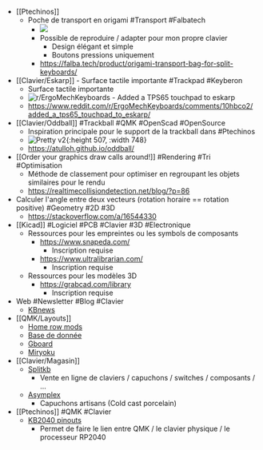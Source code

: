 - [[Ptechinos]]
	- Poche de transport en origami #Transport #Falbatech
		- ![](https://falba.tech/wp-content/uploads/2023/01/origami_cover_8.webp)
		- Possible de reproduire / adapter pour mon propre clavier
			- Design élégant et simple
			- Boutons pressions uniquement
		- https://falba.tech/product/origami-transport-bag-for-split-keyboards/
- [[Clavier/Eskarp]] - Surface tactile importante #Trackpad #Keyberon
	- Surface tactile importante
	- ![r/ErgoMechKeyboards - Added a TPS65 touchpad to eskarp](https://preview.redd.it/01m4t8ar1ada1.jpg?width=1024&format=pjpg&auto=webp&v=enabled&s=818033bcf066408b5768bcb763bb1e81fb611f07)
	- https://www.reddit.com/r/ErgoMechKeyboards/comments/10hbco2/added_a_tps65_touchpad_to_eskarp/
- [[Clavier/Oddball]] #Trackball #QMK #OpenScad #OpenSource
	- Inspiration principale pour le support de la trackball dans #Ptechinos
	- ![Pretty v2](https://atulloh.github.io/oddball/assets/images/gallery-v2-small-6.jpg){:height 507, :width 748}
	- https://atulloh.github.io/oddball/
- [[Order your graphics draw calls around!]] #Rendering #Tri #Optimisation
	- Méthode de classement pour optimiser en regroupant les objets similaires pour le rendu
	- https://realtimecollisiondetection.net/blog/?p=86
- Calculer l'angle entre deux vecteurs (rotation horaire == rotation positive) #Geometry #2D #3D
	- https://stackoverflow.com/a/16544330
- [[Kicad]] #Logiciel #PCB #Clavier #3D #Electronique
	- Ressources pour les empreintes ou les symbols de composants
		- https://www.snapeda.com/
			- Inscription requise
		- https://www.ultralibrarian.com/
			- Inscription requise
	- Ressources pour les modèles 3D
		- https://grabcad.com/library
			- Inscription requise
- Web #Newsletter #Blog #Clavier
	- [KBnews](https://kbd.news/)
- [[QMK/Layouts]]
	- [Home row mods](https://precondition.github.io/home-row-mods)
	- [Base de donnée](https://keymapdb.com/)
	- [Gboard](https://blog.gboards.ca/2020/01/weird-keyboards-programmable-keyboards.html?m=1)
	- [Miryoku](https://github.com/manna-harbour/miryoku)
- [[Clavier/Magasin]]
	- [Splitkb](https://splitkb.com/)
		- Vente en ligne de claviers / capuchons / switches / composants / ...
	- [Asymplex](https://www.asymplex.xyz/)
		- Capuchons artisans (Cold cast porcelain)
- [[Ptechinos]] #QMK #Clavier
	- [KB2040 pinouts](https://learn.adafruit.com/assets/106984)
		- Permet de faire le lien entre QMK / le clavier physique / le processeur RP2040